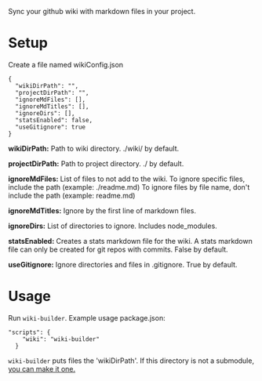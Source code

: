 Sync your github wiki with markdown
files in your project.

# Setup

Create a file named wikiConfig.json

```
{
  "wikiDirPath": "",
  "projectDirPath": "",
  "ignoreMdFiles": [],
  "ignoreMdTitles": [],
  "ignoreDirs": [],
  "statsEnabled": false,
  "useGitignore": true
}
```

**wikiDirPath:** Path to wiki directory. ./wiki/ by default.

**projectDirPath:** Path to project directory. ./ by default.

**ignoreMdFiles:** List of files to not add to the wiki. 
To ignore specific files, include the path (example: ./readme.md) 
To ignore files by file name, don't include the path (example: readme.md)

**ignoreMdTitles:** Ignore by the first line of markdown files.

**ignoreDirs:** List of directories to ignore. Includes node_modules.

**statsEnabled:** Creates a stats markdown file for the wiki. A stats markdown file can 
only be created for git repos with commits. False by default.

**useGitignore:** Ignore directories and files in 
.gitignore. True by default.

# Usage

Run `wiki-builder`. Example usage package.json:
```
"scripts": {
    "wiki": "wiki-builder"
  }
```

`wiki-builder` puts files the 'wikiDirPath'. If this 
directory is not a submodule, [you can make it one.](https://brendancleary.com/2013/03/08/including-a-github-wiki-in-a-repository-as-a-submodule/)
